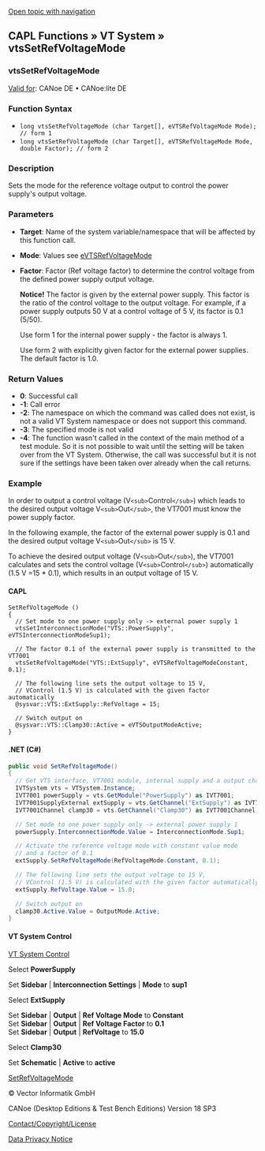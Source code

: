 [Open topic with navigation](../../../../../CANoeDEFamily.htm#Topics/CAPLFunctions/VTSystem/Functions/CAPLfunctionVTSvtsSetRefVoltageMode.md)

## CAPL Functions » VT System » vtsSetRefVoltageMode

### vtsSetRefVoltageMode

[Valid for](../../../Shared/FeatureAvailability.md): CANoe DE • CANoe:lite DE

### Function Syntax

- `long vtsSetRefVoltageMode (char Target[], eVTSRefVoltageMode Mode); // form 1`
- `long vtsSetRefVoltageMode (char Target[], eVTSRefVoltageMode Mode, double Factor); // form 2`

### Description

Sets the mode for the reference voltage output to control the power supply's output voltage.

### Parameters

- **Target**: Name of the system variable/namespace that will be affected by this function call.
- **Mode**: Values see [eVTSRefVoltageMode](../CAPLfunctionsVTSystemEnumeration.md#eVTSRefVoltageMode)
- **Factor**: Factor (Ref voltage factor) to determine the control voltage from the defined power supply output voltage.

  **Notice!** The factor is given by the external power supply. This factor is the ratio of the control voltage to the output voltage. For example, if a power supply outputs 50 V at a control voltage of 5 V, its factor is 0.1 (5/50).

  Use form 1 for the internal power supply - the factor is always 1.

  Use form 2 with explicitly given factor for the external power supplies. The default factor is 1.0.

### Return Values

- **0**: Successful call
- **-1**: Call error
- **-2**: The namespace on which the command was called does not exist, is not a valid VT System namespace or does not support this command.
- **-3**: The specified mode is not valid
- **-4**: The function wasn't called in the context of the main method of a test module. So it is not possible to wait until the setting will be taken over from the VT System. Otherwise, the call was successful but it is not sure if the settings have been taken over already when the call returns.

### Example

In order to output a control voltage (V`<sub>`Control`</sub>`) which leads to the desired output voltage V`<sub>`Out`</sub>`, the VT7001 must know the power supply factor.

In the following example, the factor of the external power supply is 0.1 and the desired output voltage V`<sub>`Out`</sub>` is 15 V.

To achieve the desired output voltage (V`<sub>`Out`</sub>`), the VT7001 calculates and sets the control voltage (V`<sub>`Control`</sub>`) automatically (1.5 V =15 * 0.1), which results in an output voltage of 15 V.

#### CAPL

```capl
SetRefVoltageMode ()
{
  // Set mode to one power supply only -> external power supply 1
  vtsSetInterconnectionMode("VTS::PowerSupply", eVTSInterconnectionModeSup1);

  // The factor 0.1 of the external power supply is transmitted to the VT7001
  vtsSetRefVoltageMode("VTS::ExtSupply", eVTSRefVoltageModeConstant, 0.1);

  // The following line sets the output voltage to 15 V,
  // VControl (1.5 V) is calculated with the given factor automatically
  @sysvar::VTS::ExtSupply::RefVoltage = 15;

  // Switch output on
  @sysvar::VTS::Clamp30::Active = eVTSOutputModeActive;
}
```

#### .NET (C#)

```csharp
public void SetRefVoltageMode()
{
  // Get VTS interface, VT7001 module, internal supply and a output channel
  IVTSystem vts = VTSystem.Instance;
  IVT7001 powerSupply = vts.GetModule("PowerSupply") as IVT7001;
  IVT7001SupplyExternal extSupply = vts.GetChannel("ExtSupply") as IVT7001SupplyExternal;
  IVT7001Channel clamp30 = vts.GetChannel("Clamp30") as IVT7001Channel;

  // Set mode to one power supply only -> external power supply 1
  powerSupply.InterconnectionMode.Value = InterconnectionMode.Sup1;

  // Activate the reference voltage mode with constant value mode
  // and a factor of 0.1
  extSupply.SetRefVoltageMode(RefVoltageMode.Constant, 0.1);

  // The following line sets the output voltage to 15 V,
  // VControl (1.5 V) is calculated with the given factor automatically
  extSupply.RefVoltage.Value = 15.0;

  // Switch output on
  clamp30.Active.Value = OutputMode.Active;
}
```

#### VT System Control

[VT System Control](../../../CANoeCANalyzer/VTSystem/VTSystemControl/VTSControl.md)

Select **PowerSupply**

Set **Sidebar** | **Interconnection Settings** | **Mode** to **sup1**

Select **ExtSupply**

Set **Sidebar** | **Output** | **Ref Voltage Mode** to **Constant**  
Set **Sidebar** | **Output** | **Ref Voltage Factor** to **0.1**  
Set **Sidebar** | **Output** | **RefVoltage** to **15.0**

Select **Clamp30**

Set **Schematic** | **Active** to **active**

[SetRefVoltageMode](CAPLfunctionVTSSetRefVoltageMode.md)

© Vector Informatik GmbH

CANoe (Desktop Editions & Test Bench Editions) Version 18 SP3

[Contact/Copyright/License](../../../Shared/ContactCopyrightLicense.md)

[Data Privacy Notice](https://www.vector.com/int/en/company/get-info/privacy-policy/)
